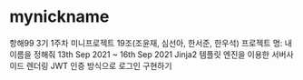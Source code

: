 # mynickname
항해99 3기 1주차 미니프로젝트 19조(조윤재, 심선아, 한서준, 한우석)
프로젝트 명: 내 이름을 정해줘
13th Sep 2021 ~ 16th Sep 2021
Jinja2 템플릿 엔진을 이용한 서버사이드 렌더링
JWT 인증 방식으로 로그인 구현하기
